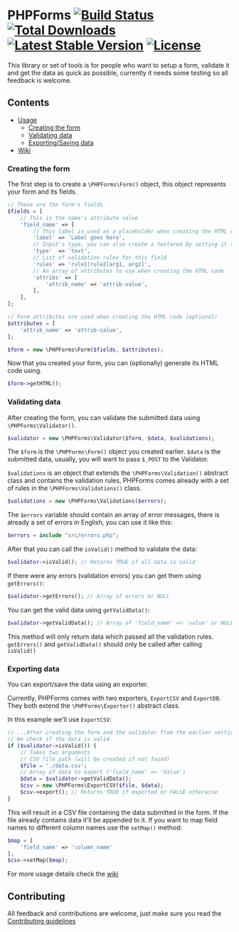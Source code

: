 # PHPForms <a href="https://travis-ci.org/laravel/framework"><img src="https://travis-ci.org/laravel/framework.svg" alt="Build Status"></a> [![Total Downloads](https://poser.pugx.org/mehdibo/phpforms/downloads)](https://packagist.org/packages/mehdibo/phpforms) [![Latest Stable Version](https://poser.pugx.org/mehdibo/phpforms/v/stable)](https://packagist.org/packages/mehdibo/phpforms) [![License](https://poser.pugx.org/mehdibo/phpforms/license)](https://packagist.org/packages/mehdibo/phpforms)
This library or set of tools is for people who want to setup a form, validate it and get the data as quick as possible, currently it needs some testing so all feedback is welcome.
## Contents

 - [Usage](#usage)
    * [Creating the form](#creating-the-form)
    * [Validating data](#validating-data)
    * [Exporting/Saving data](#exporting-data)
 - [Wiki](https://github.com/mehdibo/PHPForms/wiki)

### Creating the form

The first step is to create a `\PHPForms\Form()` object, this object represents your form and its fields.
```php
// These are the form's fields
$fields = [
    // This is the name's attribute value
    'field_name' => [ 
        // This label is used as a placeholder when creating the HTML code
        'label' => 'Label goes here', 
        // Input's type, you can also create a textarea by setting it to textarea
        'type'  => 'text',
        // List of validation rules for this field
        'rules' => 'rule1|rule2[arg1, arg2]',
        // An array of attributes to use when creating the HTML code
        'attribs' => [
            'attrib_name' => 'attrib-value',
        ],
    ],
];

// Form attributes are used when creating the HTML code (optional)
$attributes = [
    'attrib_name' => 'attrib-calue',
];

$form = new \PHPForms\Form($fields, $attributes);
```

Now that you created your form, you can (optionally) generate its HTML code using.

```php
$form->getHTML();
```

### Validating data

After creating the form, you can validate the submitted data using `\PHPForms\Validator()`.

```php
$validator = new \PHPForms\Validator($form, $data, $validations);
```

The `$form` is the `\PHPForms\Form()` object you created earlier. `$data` is the submitted data, usually, you will want to pass `$_POST` to the Validator.

`$validations` is an object that extends the `\PHPForms\Validation()` abstract class and contains the validation rules, PHPForms comes already with a set of rules in the `\PHPForms\Validations()` class.

```php
$validations = new \PHPForms\Validations($errors);
```

The `$errors` variable should contain an array of error messages, there is already a set of errors in English, you can use it like this:

```php
$errors = include "src/errors.php";
```

After that you can call the `isValid()` method to validate the data:

```php
$validator->isValid(); // Returns TRUE if all data is valid
```

If there were any errors (validation errors) you can get them using `getErrors()`:

```php
$validator->getErrors(); // Array of errors or NULL
```

You can get the valid data using `getValidData()`:

```php
$validator->getValidData(); // Array of 'field_name' => 'value' or NULL
```

This method will only return data which passed all the validation rules.
`getErrors()` and `getValidData()` should only be called after calling `isValid()`

### Exporting data

You can export/save the data using an exporter.

Currently, PHPForms comes with two exporters, `ExportCSV` and `ExportDB`.
They both extend the `\PHPForms\Exporter()` abstract class.

In this example we'll use `ExportCSV`:

```php
// ...After creating the form and the validator from the earlier sections
// We check if the data is valid
if ($validator->isValid()) {
	// Takes two arguments
	// CSV file path (will be created if not found)
	$file = './data.csv';
	// Array of data to export ('field_name' => 'Value')
	$data = $validator->getValidData();
	$csv = new \PHPForms\ExportCSV($file, $data);
	$csv->export(); // Returns TRUE if exported or FALSE otherwise
}
```

This will result in a CSV file containing the data submitted in the form. If the file already contains data it'll be appended to it.
If you want to map field names to different column names use the `setMap()` method:

```php
$map = [
	'field_name' => 'column_name'
];
$csv->setMap($map);
```

For more usage details check the [wiki](https://github.com/mehdibo/PHPForms/wiki/Usage)

## Contributing
All feedback and contributions are welcome, just make sure you read the [Contributing guidelines](CONTRIBUTING.md)
